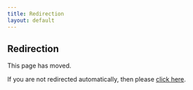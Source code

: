 ```yaml
---
title: Redirection
layout: default
---
```

## Redirection

This page has moved.

If you are not redirected automatically, then please [click here](aktivitaeten/koeln-erleben.html).
